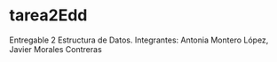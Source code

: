 # tarea2Edd
Entregable 2 Estructura de Datos. Integrantes: Antonia Montero López, Javier Morales Contreras
